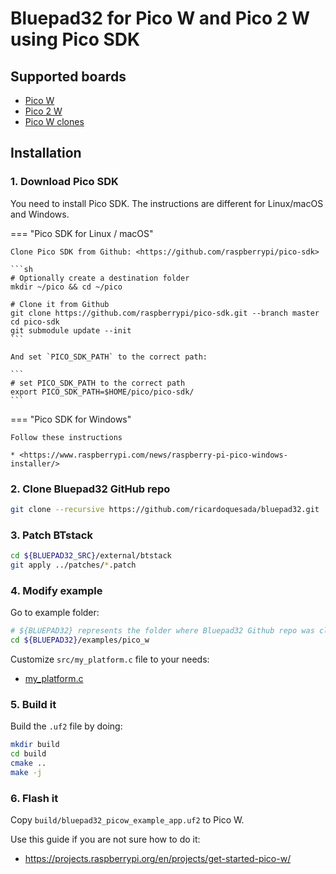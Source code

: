 # Bluepad32 for Pico W and Pico 2 W using Pico SDK

## Supported boards

- [Pico W][pico_w_board]
- [Pico 2 W][pico_2w_board]
- [Pico W clones][pico_w_clones]

[pico_w_board]: https://www.raspberrypi.com/documentation/microcontrollers/pico-series.html#picow-technical-specification
[pico_2w_board]: https://www.raspberrypi.com/documentation/microcontrollers/pico-series.html#pico2w-technical-specification
[pico_w_clones]: https://www.aliexpress.us/item/3256805949408500.html

## Installation

### 1. Download Pico SDK

You need to install Pico SDK. The instructions are different for Linux/macOS and Windows.

=== "Pico SDK for Linux / macOS"

    Clone Pico SDK from Github: <https://github.com/raspberrypi/pico-sdk>

    ```sh
    # Optionally create a destination folder
    mkdir ~/pico && cd ~/pico

    # Clone it from Github
    git clone https://github.com/raspberrypi/pico-sdk.git --branch master
    cd pico-sdk
    git submodule update --init
    ```

    And set `PICO_SDK_PATH` to the correct path:

    ```
    # set PICO_SDK_PATH to the correct path
    export PICO_SDK_PATH=$HOME/pico/pico-sdk/
    ```

=== "Pico SDK for Windows"

    Follow these instructions

    * <https://www.raspberrypi.com/news/raspberry-pi-pico-windows-installer/>

### 2. Clone Bluepad32 GitHub repo

   ```sh
   git clone --recursive https://github.com/ricardoquesada/bluepad32.git
   ```

### 3. Patch BTstack

   ```sh
   cd ${BLUEPAD32_SRC}/external/btstack
   git apply ../patches/*.patch
   ```

### 4. Modify example

Go to example folder:

   ```sh
   # ${BLUEPAD32} represents the folder where Bluepad32 Github repo was cloned
   cd ${BLUEPAD32}/examples/pico_w
   ```

Customize `src/my_platform.c` file to your needs:

- [my_platform.c](https://github.com/ricardoquesada/bluepad32/blob/main/examples/pico_w/src/my_platform.c)


### 5. Build it

Build the `.uf2` file by doing:

```sh
mkdir build
cd build
cmake ..
make -j
```

### 6. Flash it

Copy `build/bluepad32_picow_example_app.uf2` to Pico W.

Use this guide if you are not sure how to do it:

* <https://projects.raspberrypi.org/en/projects/get-started-pico-w/>
